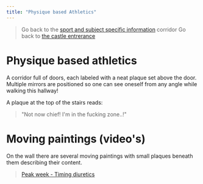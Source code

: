 ```yaml
---
title: "Physique based Athletics"
---
```

>Go back to the [sport and subject specific information](sport%20and%20subject%20specific%20information.md) corridor
>Go back to [the castle entrerance](_index.md)

# Physique based athletics
A corridor full of doors, each labeled with a neat plaque set above the door. Multiple mirrors are positioned so one can see oneself from any angle while walking this hallway!

A plaque at the top of the stairs reads:
> "Not now chief! I'm in the fucking zone..!"

# Moving paintings (video's)
On the wall there are several moving paintings with small plaques beneath them describing their content.

>[Peak week - Timing diuretics](https://www.instagram.com/p/CRRX34LgszE/)


